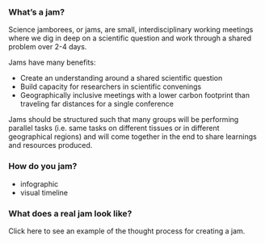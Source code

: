 ### What’s a jam?

Science jamborees, or jams, are small, interdisciplinary working meetings where we dig in deep on a scientific question and work through a shared problem over 2-4 days.

Jams have many benefits:
- Create an understanding around a shared scientific question
- Build capacity for researchers in scientific convenings
- Geographically inclusive meetings with a lower carbon footprint than traveling far distances for a single conference

Jams should be structured such that many groups will be performing parallel tasks (i.e. same tasks on different tissues or in different geographical regions) and will come together in the end to share learnings and resources produced.

### How do you jam?
- infographic
- visual timeline

### What does a real jam look like?
Click here to see an example of the thought process for creating a jam.
